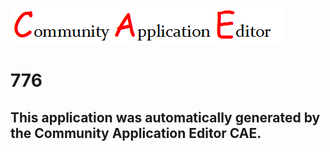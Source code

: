 ![CAE](https://github.com/CAE-Community-Application-Editor/CAE-Deployment-Temp/blob/master/img/logo.png)  

776
===================


This application was automatically generated by the Community Application Editor CAE.  
---------------
